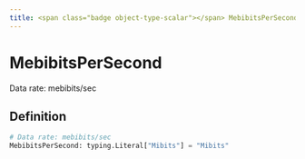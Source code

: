```yaml
---
title: <span class="badge object-type-scalar"></span> MebibitsPerSecond
---
```

# <span class="badge object-type-scalar"></span> MebibitsPerSecond

Data rate: mebibits/sec

## Definition

```python
# Data rate: mebibits/sec
MebibitsPerSecond: typing.Literal["Mibits"] = "Mibits"
```

